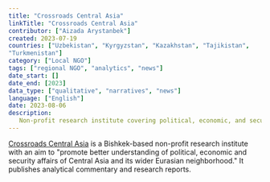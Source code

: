 ```yaml
---
title: "Crossroads Central Asia"
linkTitle: "Crossroads Central Asia"
contributor: ["Aizada Arystanbek"]
created: 2023-07-19
countries: ["Uzbekistan", "Kyrgyzstan", "Kazakhstan", "Tajikistan",
"Turkmenistan"]
category: ["Local NGO"]
tags: ["regional NGO", "analytics", "news"]
date_start: []
date_end: [2023]
data_type: ["qualitative", "narratives", "news"]
language: ["English"]
date: 2023-08-06
description:
   Non-profit research institute covering political, economic, and security affairs of Central Asia
---
```


[Crossroads Central Asia](https://crossroads-ca.org/) is a Bishkek-based non-profit research institute with an aim to "promote better understanding of political, economic and security affairs of Central Asia and its wider Eurasian neighborhood." It publishes analytical commentary and research reports.

